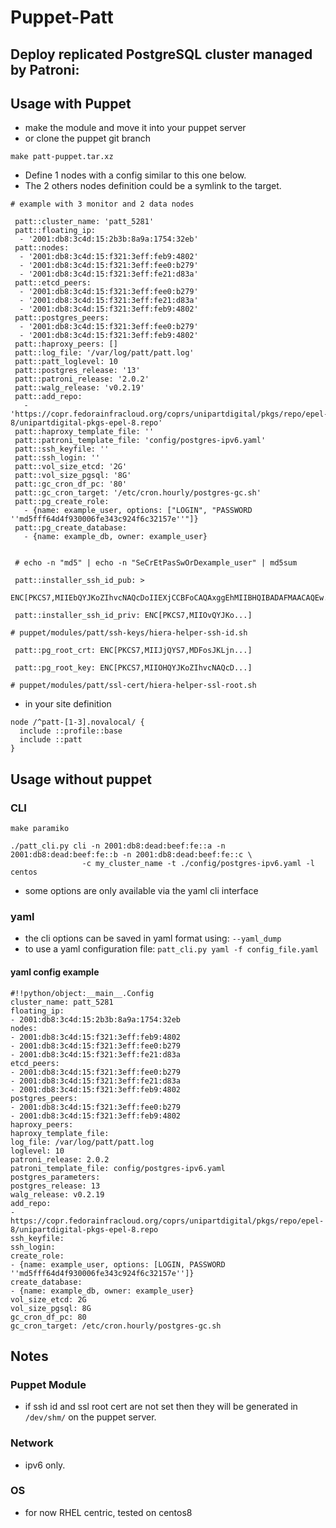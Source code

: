 # Puppet-Patt

## Deploy replicated PostgreSQL cluster managed by Patroni:

## Usage with Puppet

* make the module and move it into your puppet server
* or clone the puppet git branch

```
make patt-puppet.tar.xz
```

* Define 1 nodes with a config similar to this one below.
* The 2 others nodes definition could be a symlink to the target.

```
# example with 3 monitor and 2 data nodes

 patt::cluster_name: 'patt_5281'
 patt::floating_ip:
  - '2001:db8:3c4d:15:2b3b:8a9a:1754:32eb'
 patt::nodes:
  - '2001:db8:3c4d:15:f321:3eff:feb9:4802'
  - '2001:db8:3c4d:15:f321:3eff:fee0:b279'
  - '2001:db8:3c4d:15:f321:3eff:fe21:d83a'
 patt::etcd_peers:
  - '2001:db8:3c4d:15:f321:3eff:fee0:b279'
  - '2001:db8:3c4d:15:f321:3eff:fe21:d83a'
  - '2001:db8:3c4d:15:f321:3eff:feb9:4802'
 patt::postgres_peers:
  - '2001:db8:3c4d:15:f321:3eff:fee0:b279'
  - '2001:db8:3c4d:15:f321:3eff:feb9:4802'
 patt::haproxy_peers: []
 patt::log_file: '/var/log/patt/patt.log'
 patt::patt_loglevel: 10
 patt::postgres_release: '13'
 patt::patroni_release: '2.0.2'
 patt::walg_release: 'v0.2.19'
 patt::add_repo:
   - 'https://copr.fedorainfracloud.org/coprs/unipartdigital/pkgs/repo/epel-8/unipartdigital-pkgs-epel-8.repo'
 patt::haproxy_template_file: ''
 patt::patroni_template_file: 'config/postgres-ipv6.yaml'
 patt::ssh_keyfile: ''
 patt::ssh_login: ''
 patt::vol_size_etcd: '2G'
 patt::vol_size_pgsql: '8G'
 patt::gc_cron_df_pc: '80'
 patt::gc_cron_target: '/etc/cron.hourly/postgres-gc.sh'
 patt::pg_create_role:
   - {name: example_user, options: ["LOGIN", "PASSWORD ''md5fff64d4f930006fe343c924f6c32157e''"]}
 patt::pg_create_database:
   - {name: example_db, owner: example_user}


 # echo -n "md5" | echo -n "SeCrEtPasSwOrDexample_user" | md5sum

 patt::installer_ssh_id_pub: >
     ENC[PKCS7,MIIEbQYJKoZIhvcNAQcDoIIEXjCCBFoCAQAxggEhMIIBHQIBADAFMAACAQEw...]

 patt::installer_ssh_id_priv: ENC[PKCS7,MIIOvQYJKo...]

# puppet/modules/patt/ssh-keys/hiera-helper-ssh-id.sh

 patt::pg_root_crt: ENC[PKCS7,MIIJjQYS7,MDFosJKLjn...]

 patt::pg_root_key: ENC[PKCS7,MIIOHQYJKoZIhvcNAQcD...]

# puppet/modules/patt/ssl-cert/hiera-helper-ssl-root.sh

```

* in your site definition

```
node /^patt-[1-3].novalocal/ {
  include ::profile::base
  include ::patt
}

```

## Usage without puppet

### CLI

```
make paramiko

./patt_cli.py cli -n 2001:db8:dead:beef:fe::a -n 2001:db8:dead:beef:fe::b -n 2001:db8:dead:beef:fe::c \
                -c my_cluster_name -t ./config/postgres-ipv6.yaml -l centos
```
* some options are only available via the yaml cli interface

### yaml
* the cli options can be saved in yaml format using: `--yaml_dump`
* to use a yaml configuration file: `patt_cli.py yaml -f config_file.yaml`

#### yaml config example
```
#!!python/object:__main__.Config
cluster_name: patt_5281
floating_ip:
- 2001:db8:3c4d:15:2b3b:8a9a:1754:32eb
nodes:
- 2001:db8:3c4d:15:f321:3eff:feb9:4802
- 2001:db8:3c4d:15:f321:3eff:fee0:b279
- 2001:db8:3c4d:15:f321:3eff:fe21:d83a
etcd_peers:
- 2001:db8:3c4d:15:f321:3eff:fee0:b279
- 2001:db8:3c4d:15:f321:3eff:fe21:d83a
- 2001:db8:3c4d:15:f321:3eff:feb9:4802
postgres_peers:
- 2001:db8:3c4d:15:f321:3eff:fee0:b279
- 2001:db8:3c4d:15:f321:3eff:feb9:4802
haproxy_peers:
haproxy_template_file:
log_file: /var/log/patt/patt.log
loglevel: 10
patroni_release: 2.0.2
patroni_template_file: config/postgres-ipv6.yaml
postgres_parameters:
postgres_release: 13
walg_release: v0.2.19
add_repo:
- https://copr.fedorainfracloud.org/coprs/unipartdigital/pkgs/repo/epel-8/unipartdigital-pkgs-epel-8.repo
ssh_keyfile:
ssh_login:
create_role:
- {name: example_user, options: [LOGIN, PASSWORD ''md5fff64d4f930006fe343c924f6c32157e'']}
create_database:
- {name: example_db, owner: example_user}
vol_size_etcd: 2G
vol_size_pgsql: 8G
gc_cron_df_pc: 80
gc_cron_target: /etc/cron.hourly/postgres-gc.sh

```

## Notes

### Puppet Module
* if ssh id and ssl root cert are not set then they will be generated in `/dev/shm/` on the puppet server.

### Network
* ipv6 only.

### OS
* for now RHEL centric, tested on centos8
